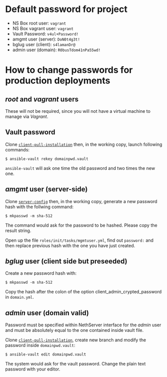 # Default password for project #

* NS Box root user:	`vagrant`
* NS Box vagrant user:	`vagrant`
* Vault Password: 	`v4ul+Password!`
* amgmt user (server): 	`DoN0t4g3t!`
* bglug user (client): 	`s4lamanDr@`
* admin user (domain): 	`R0busTdom41nPa55wd!`

# How to change passwords for production deployments #

## *root* and *vagrant* users ##

These will not be required, since you will not have a virtual machine to
manage via *Vagrant*.

## Vault password ##

Clone [`client-pull-installation`][2] then, in the working copy, launch following commands:

	$ ansible-vault rekey domainpwd.vault

`ansible-vault` will ask one time the old password and two times the new one.

## *amgmt* user (server-side) ##

Clone [`server-config`][1] then, in the working copy, generate a new password hash with the follwing command:

	$ mkpasswd -m sha-512

The command would ask for the password to be hashed. Please copy the result string.

Open up the file `roles/init/tasks/mgmtuser.yml`, find out `password:` and then replace previous hash with the one you have just created.

## *bglug* user (client side but preseeded) ##

Create a new password hash with:

	$ mkpasswd -m sha-512

Copy the hash after the colon of the option client_admin_crypted_password in `domain.yml`.
## *admin* user (domain valid) ##

Password must be specified within NethServer interface for the *admin* user and must be absolutely equal to the one contained inside vault file.

Clone [`client-pull-installation`][2], create new branch and modify the password inside `domainpwd.vault`:

	$ ansible-vault edit domainpwd.vault

The system would ask for the vault password. Change the plain text password with your editor.

[1]: https://github.com/bglug-it/server-config
[2]: https://github.com/bglug-it/client-pull-installation
